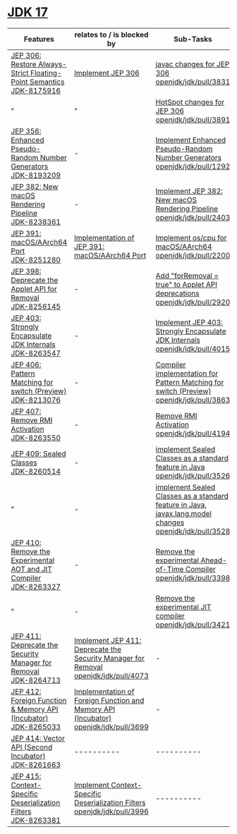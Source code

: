 # [JDK 17](https://openjdk.org/projects/jdk/17/)

| Features | relates to / is blocked by | Sub-Tasks | 
| ---------- | ---------- | ---------- |
| [JEP 306: Restore Always-Strict Floating-Point Semantics](https://openjdk.org/jeps/306) <br/> [JDK-8175916](https://bugs.openjdk.org/browse/JDK-8175916) | [Implement JEP 306](https://bugs.openjdk.org/browse/JDK-8266398) | [javac changes for JEP 306](https://bugs.openjdk.org/browse/JDK-8244146)  <br/> [openjdk/jdk/pull/3831](https://github.com/openjdk/jdk/pull/3831) |
| " | " | [HotSpot changes for JEP 306](https://bugs.openjdk.org/browse/JDK-8266530) <br/> [openjdk/jdk/pull/3891](https://github.com/openjdk/jdk/pull/3891) |
| [JEP 356: Enhanced Pseudo-Random Number Generators](https://openjdk.org/jeps/356) <br/> [JDK-8193209](https://bugs.openjdk.org/browse/JDK-8193209) | - | [Implement Enhanced Pseudo-Random Number Generators](https://bugs.openjdk.org/browse/JDK-8248862) <br/> [openjdk/jdk/pull/1292](https://github.com/openjdk/jdk/pull/1292) |
| [JEP 382: New macOS Rendering Pipeline](https://openjdk.org/jeps/382) <br/> [JDK-8238361](https://bugs.openjdk.org/browse/JDK-8238361) | - | [Implement JEP 382: New macOS Rendering Pipeline](https://bugs.openjdk.org/browse/JDK-8260931) <br/> [openjdk/jdk/pull/2403](https://github.com/openjdk/jdk/pull/2403) |
| [JEP 391: macOS/AArch64 Port](https://openjdk.org/jeps/391) <br/> [JDK-8251280](https://bugs.openjdk.org/browse/JDK-8251280) | [Implementation of JEP 391: macOS/AArch64 Port](https://bugs.openjdk.org/browse/JDK-8253795) | [Implement os/cpu for macOS/AArch64](https://bugs.openjdk.org/browse/JDK-8253819) <br/> [openjdk/jdk/pull/2200](https://github.com/openjdk/jdk/pull/2200) |
| [JEP 398: Deprecate the Applet API for Removal](https://openjdk.org/jeps/398) <br/> [JDK-8256145](https://bugs.openjdk.org/browse/JDK-8256145) | - | [Add "forRemoval = true" to Applet API deprecations](https://bugs.openjdk.org/browse/JDK-8189198) <br/> [openjdk/jdk/pull/2920](https://github.com/openjdk/jdk/pull/2920) |
| [JEP 403: Strongly Encapsulate JDK Internals](https://openjdk.org/jeps/403) <br/> [JDK-8263547](https://bugs.openjdk.org/browse/JDK-8263547) | - | [Implement JEP 403: Strongly Encapsulate JDK Internals](https://bugs.openjdk.org/browse/JDK-8266851) <br/> [openjdk/jdk/pull/4015](https://github.com/openjdk/jdk/pull/4015) |
| [JEP 406: Pattern Matching for switch (Preview)](https://openjdk.org/jeps/406) <br/> [JDK-8213076](https://bugs.openjdk.org/browse/JDK-8213076) | - | [Compiler implementation for Pattern Matching for switch (Preview)](https://bugs.openjdk.org/browse/JDK-8262891) <br/> [openjdk/jdk/pull/3863](https://github.com/openjdk/jdk/pull/3863) |
| [JEP 407: Remove RMI Activation](https://openjdk.org/jeps/407) <br/> [JDK-8263550](https://bugs.openjdk.org/browse/JDK-8263550) | - | [Remove RMI Activation](https://bugs.openjdk.org/browse/JDK-8267123) <br/> [openjdk/jdk/pull/4194](https://github.com/openjdk/jdk/pull/4194) |
| [JEP 409: Sealed Classes](https://openjdk.org/jeps/409) <br/> [JDK-8260514](https://bugs.openjdk.org/browse/JDK-8260514) | - | [implement Sealed Classes as a standard feature in Java](https://bugs.openjdk.org/browse/JDK-8260517) <br/> [openjdk/jdk/pull/3526](https://github.com/openjdk/jdk/pull/3526) |
| " | - | [implement Sealed Classes as a standard feature in Java, javax.lang.model changes](https://bugs.openjdk.org/browse/JDK-8265319) <br/> [openjdk/jdk/pull/3528](https://github.com/openjdk/jdk/pull/3528) |
| [JEP 410: Remove the Experimental AOT and JIT Compiler](https://openjdk.org/jeps/410) <br/> [JDK-8263327](https://bugs.openjdk.org/browse/JDK-8263327) | - | [Remove the experimental Ahead-of-Time Compiler](https://bugs.openjdk.org/browse/JDK-8264805) <br/> [openjdk/jdk/pull/3398](https://github.com/openjdk/jdk/pull/3398) |
| " | - | [Remove the experimental JIT compiler](https://bugs.openjdk.org/browse/JDK-8264806) <br/> [openjdk/jdk/pull/3421](https://github.com/openjdk/jdk/pull/3421) |
| [JEP 411: Deprecate the Security Manager for Removal](https://openjdk.org/jeps/411) <br/> [JDK-8264713](https://bugs.openjdk.org/browse/JDK-8264713) | [Implement JEP 411: Deprecate the Security Manager for Removal](https://bugs.openjdk.org/browse/JDK-8266459) <br/> [openjdk/jdk/pull/4073](https://github.com/openjdk/jdk/pull/4073) | - |
| [JEP 412: Foreign Function & Memory API (Incubator)](https://openjdk.org/jeps/412) <br/> [JDK-8265033](https://bugs.openjdk.org/browse/JDK-8265033) | [Implementation of Foreign Function and Memory API (Incubator)](https://bugs.openjdk.org/browse/JDK-8264774) <br/> [openjdk/jdk/pull/3699](https://github.com/openjdk/jdk/pull/3699) | - |
| [JEP 414: Vector API (Second Incubator)](https://openjdk.org/jeps/414) <br/> [JDK-8261663](https://bugs.openjdk.org/browse/JDK-8261663) | ---------- | ---------- |
| [JEP 415: Context-Specific Deserialization Filters](https://openjdk.org/jeps/415) <br/> [JDK-8263381](https://bugs.openjdk.org/browse/JDK-8263381) | [Implement Context-Specific Deserialization Filters](https://bugs.openjdk.org/browse/JDK-8264859) <br/> [openjdk/jdk/pull/3996](https://github.com/openjdk/jdk/pull/3996) | ---------- |
